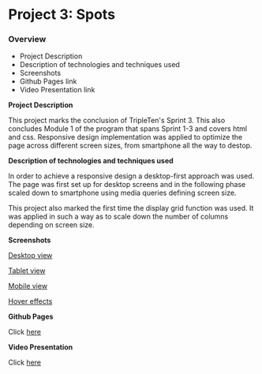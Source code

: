 # Project 3: Spots

### Overview

- Project Description
- Description of technologies and techniques used
- Screenshots
- Github Pages link
- Video Presentation link

**Project Description**

This project marks the conclusion of TripleTen's Sprint 3. This also concludes Module 1 of the program that spans Sprint 1-3 and covers html and css. Responsive design implementation was applied to optimize the page across different screen sizes, from smartphone all the way to destop.

**Description of technologies and techniques used**

In order to achieve a responsive design a desktop-first approach was used. The page was first set up for desktop screens and in the following phase scaled down to smartphone using media queries defining screen size.

This project also marked the first time the display grid function was used. It was applied in such a way as to scale down the number of columns depending on screen size.

**Screenshots**

[Desktop view](https://drive.google.com/file/d/1q8pQ3ADdGm5e6cZTSzG9xtKP8ILZeeNY/view?usp=drive_link)

[Tablet view](https://drive.google.com/file/d/1KDwXfgHScR8YfSTOkC3cZXcnNDD_LlsH/view?usp=drive_link)

[Mobile view](https://drive.google.com/file/d/1XSXai_15WDF3riHS-3ogZMw9LkcDPmZv/view?usp=drive_link)

[Hover effects](https://drive.google.com/file/d/1WUP1eLnErVqvjzc1IffQ6rNShupeFkif/view?usp=drive_link)

**Github Pages**

Click [here](https://nini2nis.github.io/se_project_spots/index.html)

**Video Presentation**

Click [here](https://drive.google.com/file/d/1NIykR6oZe_juJq6NJqIEIO644Y10gAqz/view?usp=drive_link)
